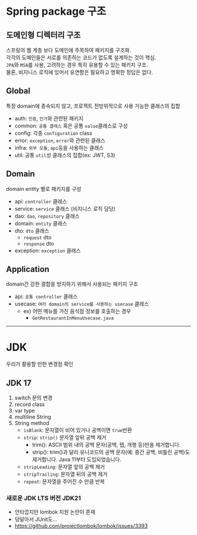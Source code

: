 # Spring package 구조
## 도메인형 디렉터리 구조
스프링의 웹 계층 보다 도메인에 주목하여 패키지를 구조화.  
각각의 도메인들은 서로를 의존하는 코드가 없도록 설계하는 것이 핵심.  
`JPA`와 `MSA`를 사용, 고려하는 경우 특히 유용할 수 있는 패키지 구조.  
물론, 비지니스 로직에 있어서 유연함은 필요하고 명확한 정답은 없다.  

## Global
특정 domain에 종속되지 않고, 프로젝트 전방위적으로 사용 가능한 클래스의 집합
- auth: `인증`, `인가`와 관련된 패키지
- common: `공통 클래스` 혹은 공통 `value`클래스로 구성
- config: 각종 `configuration` class
- error: `exception`, `error`와 관련된 클래스
- infra: `외부 모듈`, `api`등을 사용하는 클래스
- util: 공통 `util`성 클래스의 집합(ex: JWT, S3)

## Domain
domain entity 별로 패키지를 구성
- api: `controller` 클래스
- service: `service` 클래스 (비지니스 로직 담당)
- dao: `dao`, `repository` 클래스
- domain: `entity` 클래스
- dto: `dto` 클래스
  - `request` dto
  - `response` dto
- exception: `exception` 클래스

## Application
domain간 강한 결합을 방지하기 위해서 사용되는 패키지 구조
- api: `공통 controller` 클래스
- usecase: `여러 domain의 service를 사용하는 usecase` 클래스
  - ex) 어떤 메뉴를 가진 음식점 정보를 호출하는 경우
    - `GetRestaurantInMenuUsecase.java`

---
# JDK
우리가 활용할 만한 변경점 확인

## JDK 17
1. switch 문의 변경
2. record class
3. var type
4. multiline String
5. String method
   - `isBlank`: 문자열이 비어 있거나 공백이면 `true`반환
   - `strip`: `strip()` 문자열 앞뒤 공백 제거
     - trim(): ASCII 범위 내의 공백 문자(공백, 탭, 개행 등)만을 제거합니다.
     - strip(): trim()과 달리 유니코드의 공백 문자(예: 중간 공백, 비틀린 공백)도 제거합니다. Java 11부터 도입되었습니다.
   - `stripLeading`: 문자열 앞의 공백 제거
   - `stripTrailing`: 문자열 뒤의 공백 제거
   - `repeat`: 문자열을 주어진 수 만큼 반복

### 새로운 JDK LTS 버전 JDK21
- 안타깝지만 lombok 지원 논란이 존재
- 덩달아서 JUnit도...
- https://github.com/projectlombok/lombok/issues/3393